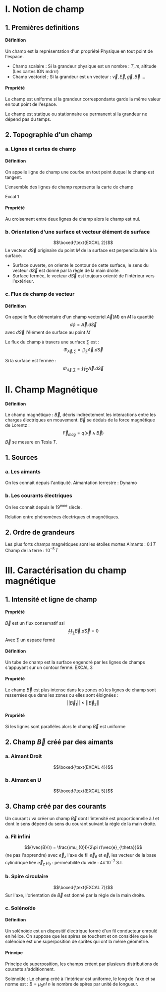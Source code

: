 # I. Notion de champ
## 1. Premières definitions
#### Définition
Un champ est la représentation d'un propriété Physique en tout point de l'espace. 

- Champ scalaire : Si la grandeur physique est un nombre : $T, m, \text{altitude}$ (Les cartes IGN mdrrr)
- Champ vectoriel ; Si la grandeur est un vecteur : $\vec{v}, \vec{E}, \vec{g}, \vec{B}$ ...

#### Propriété
Le champ est uniforme si la grandeur correspondante garde la même valeur en tout point de l'espace. 

Le champ est statique ou stationnaire ou permanent si la grandeur ne dépend pas du temps. 

## 2. Topographie d'un champ
### a. Lignes et cartes  de champ
#### Définition
On appelle ligne de champ une courbe en tout point duquel le champ est tangent. 

L'ensemble des lignes de champ représenta la carte de champ

Excal 1

#### Propriété
Au croisement entre deux lignes de champ alors le champ est nul.

### b. Orientation d'une surface et vecteur élément de surface
$$\boxed{\text{EXCAL 2}}$$
Le vecteur $d\vec{S}$ originaire du point $M$ de la surface est perpendiculaire à la surface. 

- Surface ouverte, on oriente le contour de cette surface, le sens du vecteur $d\vec{S}$ est donné par la règle de la main droite. 
- Surface fermée, le vecteur $d\vec{S}$ est toujours orienté de l'intérieur vers l'extérieur. 

### c. Flux de champ de vecteur
#### Définition
On appelle flux élémentaire d'un champ vectoriel $\vec{A}(M)$ en $M$ la quantité
$$d\phi = \vec{A}.d\vec{S}$$
avec $d\vec{S}$ l'élément de surface au point $M$

Le flux du champ à travers une surface $\sum$ est :
$$\Phi_{\vec{A}, \sum} = \iint_{\sum} \vec{A}.d\vec{S}$$

Si la surface est fermée : 
$$\Phi_{\vec{A}, \sum} = \oint\oint_{\sum} \vec{A}.d\vec{S} $$

# II. Champ Magnétique
#### Définition
Le champ magnétique : $\vec{B}$, décris indirectement les interactions entre les charges électriques en mouvement. 
$\vec{B}$ se déduis de la force magnétique de Lorentz :
$$\vec{F}_{mag} = q(\vec{v} \wedge \vec{B})$$
$\vec{B}$ se mesure en Tesla $T$. 

## 1. Sources
### a. Les aimants
On les connait depuis l'antiquité.
Aimantation terrestre : Dynamo

### b. Les courants électriques
On les connait depuis le $19^{\text{eme}}$ siècle. 

Relation entre phénomènes électriques et magnétiques. 

## 2. Ordre de grandeurs
Les plus forts champs magnétiques sont les étoiles mortes
Aimants : $0.1 \, T$
Champ de la terre : $10^{-5} \, T$

# III. Caractérisation du champ magnétique
## 1. Intensité et ligne de champ
#### Propriété
$\vec{B}$ est un flux conservatif ssi 
$$\oint\oint_{\sum} \vec{B} .d\vec{S} = 0$$
Avec $\sum$ un espace fermé

#### Définition
Un tube de champ est la surface engendré par les lignes de champs s'appuyant sur un contour fermé. 
EXCAL 3

#### Propriété
Le champ $\vec{B}$ est plus intense dans les zones où les lignes de champ sont resserrées que dans les zones ou elles sont éloignées : 
$$\left|\left| \vec{B}_{1} \right|\right| \leq \left|\left| \vec{B}_{2} \right|\right| $$

#### Propriété
Si les lignes sont parallèles alors le champ $\vec{B}$ est uniforme


## 2. Champ $\vec{B}$ créé par des aimants
### a. Aimant Droit
$$\boxed{\text{EXCAL 4}}$$
### b. Aimant en U
$$\boxed{\text{EXCAL 5}}$$

## 3. Champ créé par des courants
Un courant $I$ va créer un champ $\vec{B}$ dont l'intensité est proportionnelle à $I$ et dont le sens dépend du sens du courant suivant la règle de la main droite. 

### a. Fil infini
$${\vec{B}(r) = \frac{\mu_{0}I}{2\pi r}\vec{e}_{\theta}}$$
(ne pas l'apprendre)
avec $\vec{e}_{z}$ l'axe de fil $\vec{e}_{\theta}$ et $\vec{e}_{r}$ les vecteur de la base cylindrique liée $\vec{e}_{z}$
$\mu_{0}$ : perméabilité du vide : $4\pi . 10^{-7}$ S.I.

### b. Spire circulaire
$$\boxed{\text{EXCAL 7}}$$
Sur l'axe, l'orientation de $\vec{B}$ est donné par la règle de la main droite. 
### c. Solénoïde
#### Définition
Un solénoïde est un dispositif électrique formé d'un fil conducteur enroulé en hélice.
On suppose que les spires se touchent et on considère que le solénoïde est une superposition de sprites qui ont la même géométrie. 

#### Principe
Principe de superposition, les champs créent par plusieurs distributions de courants s'additionnent. 

Solénoïde : Le champ créé à l'intérieur est uniforme, le long de l'axe et sa norme est : $B = \mu_{0}nI$
$n$ le nombre de spires par unité de longueur. 

